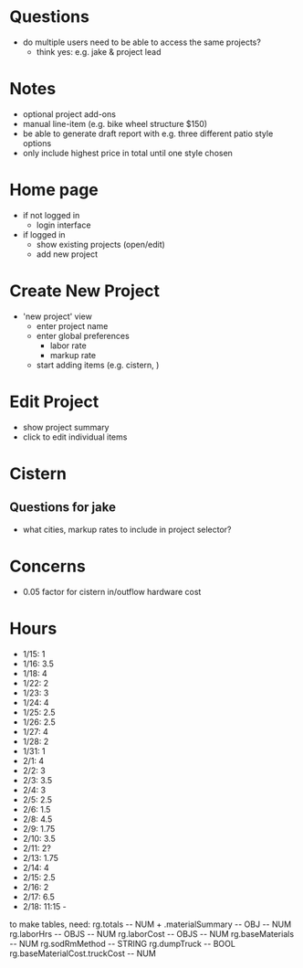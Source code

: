 # Questions
* do multiple users need to be able to access the same projects?
  * think yes: e.g. jake & project lead


# Notes
* optional project add-ons
* manual line-item (e.g. bike wheel structure $150)
* be able to generate draft report with e.g. three different patio style options
* only include highest price in total until one style chosen

# Home page
* if not logged in
  * login interface
* if logged in
  * show existing projects (open/edit)
  * add new project

# Create New Project
* 'new project' view
  * enter project name
  * enter global preferences
    * labor rate
    * markup rate
  * start adding items (e.g. cistern, )

# Edit Project
* show project summary
* click to edit individual items

# Cistern
## Questions for jake
  * what cities, markup rates to include in project selector?


# Concerns
* 0.05 factor for cistern in/outflow hardware cost

# Hours
* 1/15: 1
* 1/16: 3.5
* 1/18: 4
* 1/22: 2
* 1/23: 3
* 1/24: 4
* 1/25: 2.5
* 1/26: 2.5
* 1/27: 4
* 1/28: 2
* 1/31: 1
* 2/1: 4
* 2/2: 3
* 2/3: 3.5
* 2/4: 3
* 2/5: 2.5
* 2/6: 1.5
* 2/8: 4.5
* 2/9: 1.75
* 2/10: 3.5
* 2/11: 2?
* 2/13: 1.75
* 2/14: 4
* 2/15: 2.5
* 2/16: 2
* 2/17: 6.5
* 2/18: 11:15 -

to make tables, need:
  rg.totals -- NUM +
    .materialSummary -- OBJ -- NUM
  rg.laborHrs  -- OBJS -- NUM
  rg.laborCost -- OBJS -- NUM
  rg.baseMaterials -- NUM
  rg.sodRmMethod -- STRING
  rg.dumpTruck  -- BOOL
  rg.baseMaterialCost.truckCost -- NUM
